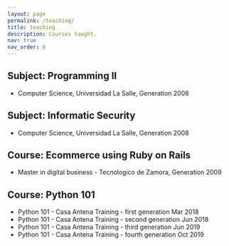 ```yaml
---
layout: page
permalink: /teaching/
title: teaching
description: Courses taught.
nav: true
nav_order: 6
---
```



## Subject: Programming II
- Computer Science, Universidad La Salle, Generation 2008


## Subject: Informatic Security
- Computer Science, Universidad La Salle, Generation 2008


## Course: Ecommerce using Ruby on Rails
- Master in digital business - Tecnologico de Zamora, Generation 2009

## Course: Python 101
- Python 101 - Casa Antena Training - first generation Mar 2018
- Python 101 - Casa Antena Training - second generation Jun 2018
- Python 101 - Casa Antena Training - third generation Jun 2019
- Python 101 - Casa Antena Training - fourth generation Oct 2019
